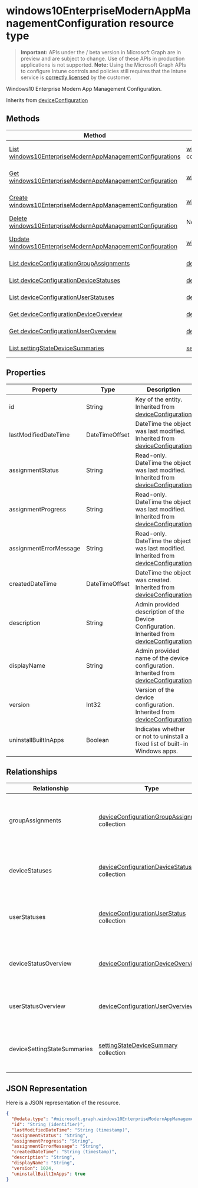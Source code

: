 ﻿# windows10EnterpriseModernAppManagementConfiguration resource type

> **Important:** APIs under the / beta version in Microsoft Graph are in preview and are subject to change. Use of these APIs in production applications is not supported.
> **Note:** Using the Microsoft Graph APIs to configure Intune controls and policies still requires that the Intune service is [correctly licensed](https://go.microsoft.com/fwlink/?linkid=839381) by the customer.

Windows10 Enterprise Modern App Management Configuration.

Inherits from [deviceConfiguration](https://developer.microsoft.com/en-us/graph/docs/api-reference/beta/api/resources/intune_deviceconfig_deviceconfiguration.md)

## Methods
|Method|Return Type|Description|
|---|---|---|
|[List windows10EnterpriseModernAppManagementConfigurations](https://developer.microsoft.com/en-us/graph/docs/api-reference/beta/api/api/intune_deviceconfig_windows10enterprisemodernappmanagementconfiguration_list.md)|[windows10EnterpriseModernAppManagementConfiguration](https://developer.microsoft.com/en-us/graph/docs/api-reference/beta/api/resources/intune_deviceconfig_windows10enterprisemodernappmanagementconfiguration.md) collection|List properties and relationships of the [windows10EnterpriseModernAppManagementConfiguration](https://developer.microsoft.com/en-us/graph/docs/api-reference/beta/api/resources/intune_deviceconfig_windows10enterprisemodernappmanagementconfiguration.md) objects.|
|[Get windows10EnterpriseModernAppManagementConfiguration](https://developer.microsoft.com/en-us/graph/docs/api-reference/beta/api/api/intune_deviceconfig_windows10enterprisemodernappmanagementconfiguration_get.md)|[windows10EnterpriseModernAppManagementConfiguration](https://developer.microsoft.com/en-us/graph/docs/api-reference/beta/api/resources/intune_deviceconfig_windows10enterprisemodernappmanagementconfiguration.md)|Read properties and relationships of the [windows10EnterpriseModernAppManagementConfiguration](https://developer.microsoft.com/en-us/graph/docs/api-reference/beta/api/resources/intune_deviceconfig_windows10enterprisemodernappmanagementconfiguration.md) object.|
|[Create windows10EnterpriseModernAppManagementConfiguration](https://developer.microsoft.com/en-us/graph/docs/api-reference/beta/api/api/intune_deviceconfig_windows10enterprisemodernappmanagementconfiguration_create.md)|[windows10EnterpriseModernAppManagementConfiguration](https://developer.microsoft.com/en-us/graph/docs/api-reference/beta/api/resources/intune_deviceconfig_windows10enterprisemodernappmanagementconfiguration.md)|Create a new [windows10EnterpriseModernAppManagementConfiguration](https://developer.microsoft.com/en-us/graph/docs/api-reference/beta/api/resources/intune_deviceconfig_windows10enterprisemodernappmanagementconfiguration.md) object.|
|[Delete windows10EnterpriseModernAppManagementConfiguration](https://developer.microsoft.com/en-us/graph/docs/api-reference/beta/api/api/intune_deviceconfig_windows10enterprisemodernappmanagementconfiguration_delete.md)|None|Deletes a [windows10EnterpriseModernAppManagementConfiguration](https://developer.microsoft.com/en-us/graph/docs/api-reference/beta/api/resources/intune_deviceconfig_windows10enterprisemodernappmanagementconfiguration.md).|
|[Update windows10EnterpriseModernAppManagementConfiguration](https://developer.microsoft.com/en-us/graph/docs/api-reference/beta/api/api/intune_deviceconfig_windows10enterprisemodernappmanagementconfiguration_update.md)|[windows10EnterpriseModernAppManagementConfiguration](https://developer.microsoft.com/en-us/graph/docs/api-reference/beta/api/resources/intune_deviceconfig_windows10enterprisemodernappmanagementconfiguration.md)|Update the properties of a [windows10EnterpriseModernAppManagementConfiguration](https://developer.microsoft.com/en-us/graph/docs/api-reference/beta/api/resources/intune_deviceconfig_windows10enterprisemodernappmanagementconfiguration.md) object.|
|[List deviceConfigurationGroupAssignments](https://developer.microsoft.com/en-us/graph/docs/api-reference/beta/api/api/intune_deviceconfig_deviceconfigurationgroupassignment_list.md)|[deviceConfigurationGroupAssignment](https://developer.microsoft.com/en-us/graph/docs/api-reference/beta/api/resources/intune_deviceconfig_deviceconfigurationgroupassignment.md) collection|List properties and relationships of the [deviceConfigurationGroupAssignment](https://developer.microsoft.com/en-us/graph/docs/api-reference/beta/api/resources/intune_deviceconfig_deviceconfigurationgroupassignment.md) objects.|
|[List deviceConfigurationDeviceStatuses](https://developer.microsoft.com/en-us/graph/docs/api-reference/beta/api/api/intune_deviceconfig_deviceconfigurationdevicestatus_list.md)|[deviceConfigurationDeviceStatus](https://developer.microsoft.com/en-us/graph/docs/api-reference/beta/api/resources/intune_deviceconfig_deviceconfigurationdevicestatus.md) collection|List properties and relationships of the [deviceConfigurationDeviceStatus](https://developer.microsoft.com/en-us/graph/docs/api-reference/beta/api/resources/intune_deviceconfig_deviceconfigurationdevicestatus.md) objects.|
|[List deviceConfigurationUserStatuses](https://developer.microsoft.com/en-us/graph/docs/api-reference/beta/api/api/intune_deviceconfig_deviceconfigurationuserstatus_list.md)|[deviceConfigurationUserStatus](https://developer.microsoft.com/en-us/graph/docs/api-reference/beta/api/resources/intune_deviceconfig_deviceconfigurationuserstatus.md) collection|List properties and relationships of the [deviceConfigurationUserStatus](https://developer.microsoft.com/en-us/graph/docs/api-reference/beta/api/resources/intune_deviceconfig_deviceconfigurationuserstatus.md) objects.|
|[Get deviceConfigurationDeviceOverview](https://developer.microsoft.com/en-us/graph/docs/api-reference/beta/api/api/intune_deviceconfig_deviceconfigurationdeviceoverview_get.md)|[deviceConfigurationDeviceOverview](https://developer.microsoft.com/en-us/graph/docs/api-reference/beta/api/resources/intune_deviceconfig_deviceconfigurationdeviceoverview.md)|Read properties and relationships of the [deviceConfigurationDeviceOverview](https://developer.microsoft.com/en-us/graph/docs/api-reference/beta/api/resources/intune_deviceconfig_deviceconfigurationdeviceoverview.md) object.|
|[Get deviceConfigurationUserOverview](https://developer.microsoft.com/en-us/graph/docs/api-reference/beta/api/api/intune_deviceconfig_deviceconfigurationuseroverview_get.md)|[deviceConfigurationUserOverview](https://developer.microsoft.com/en-us/graph/docs/api-reference/beta/api/resources/intune_deviceconfig_deviceconfigurationuseroverview.md)|Read properties and relationships of the [deviceConfigurationUserOverview](https://developer.microsoft.com/en-us/graph/docs/api-reference/beta/api/resources/intune_deviceconfig_deviceconfigurationuseroverview.md) object.|
|[List settingStateDeviceSummaries](https://developer.microsoft.com/en-us/graph/docs/api-reference/beta/api/api/intune_deviceconfig_settingstatedevicesummary_list.md)|[settingStateDeviceSummary](https://developer.microsoft.com/en-us/graph/docs/api-reference/beta/api/resources/intune_deviceconfig_settingstatedevicesummary.md) collection|List properties and relationships of the [settingStateDeviceSummary](https://developer.microsoft.com/en-us/graph/docs/api-reference/beta/api/resources/intune_deviceconfig_settingstatedevicesummary.md) objects.|

## Properties
|Property|Type|Description|
|---|---|---|
|id|String|Key of the entity. Inherited from [deviceConfiguration](https://developer.microsoft.com/en-us/graph/docs/api-reference/beta/api/resources/intune_deviceconfig_deviceconfiguration.md)|
|lastModifiedDateTime|DateTimeOffset|DateTime the object was last modified. Inherited from [deviceConfiguration](https://developer.microsoft.com/en-us/graph/docs/api-reference/beta/api/resources/intune_deviceconfig_deviceconfiguration.md)|
|assignmentStatus|String|Read-only. DateTime the object was last modified. Inherited from [deviceConfiguration](https://developer.microsoft.com/en-us/graph/docs/api-reference/beta/api/resources/intune_deviceconfig_deviceconfiguration.md)|
|assignmentProgress|String|Read-only. DateTime the object was last modified. Inherited from [deviceConfiguration](https://developer.microsoft.com/en-us/graph/docs/api-reference/beta/api/resources/intune_deviceconfig_deviceconfiguration.md)|
|assignmentErrorMessage|String|Read-only. DateTime the object was last modified. Inherited from [deviceConfiguration](https://developer.microsoft.com/en-us/graph/docs/api-reference/beta/api/resources/intune_deviceconfig_deviceconfiguration.md)|
|createdDateTime|DateTimeOffset|DateTime the object was created. Inherited from [deviceConfiguration](https://developer.microsoft.com/en-us/graph/docs/api-reference/beta/api/resources/intune_deviceconfig_deviceconfiguration.md)|
|description|String|Admin provided description of the Device Configuration. Inherited from [deviceConfiguration](https://developer.microsoft.com/en-us/graph/docs/api-reference/beta/api/resources/intune_deviceconfig_deviceconfiguration.md)|
|displayName|String|Admin provided name of the device configuration. Inherited from [deviceConfiguration](https://developer.microsoft.com/en-us/graph/docs/api-reference/beta/api/resources/intune_deviceconfig_deviceconfiguration.md)|
|version|Int32|Version of the device configuration. Inherited from [deviceConfiguration](https://developer.microsoft.com/en-us/graph/docs/api-reference/beta/api/resources/intune_deviceconfig_deviceconfiguration.md)|
|uninstallBuiltInApps|Boolean|Indicates whether or not to uninstall a fixed list of built-in Windows apps.|

## Relationships
|Relationship|Type|Description|
|---|---|---|
|groupAssignments|[deviceConfigurationGroupAssignment](https://developer.microsoft.com/en-us/graph/docs/api-reference/beta/api/resources/intune_deviceconfig_deviceconfigurationgroupassignment.md) collection|The list of group assignments for the device configuration profile. Inherited from [deviceConfiguration](https://developer.microsoft.com/en-us/graph/docs/api-reference/beta/api/resources/intune_deviceconfig_deviceconfiguration.md)|
|deviceStatuses|[deviceConfigurationDeviceStatus](https://developer.microsoft.com/en-us/graph/docs/api-reference/beta/api/resources/intune_deviceconfig_deviceconfigurationdevicestatus.md) collection|Device configuration installation stauts by device. Inherited from [deviceConfiguration](https://developer.microsoft.com/en-us/graph/docs/api-reference/beta/api/resources/intune_deviceconfig_deviceconfiguration.md)|
|userStatuses|[deviceConfigurationUserStatus](https://developer.microsoft.com/en-us/graph/docs/api-reference/beta/api/resources/intune_deviceconfig_deviceconfigurationuserstatus.md) collection|Device configuration installation stauts by user. Inherited from [deviceConfiguration](https://developer.microsoft.com/en-us/graph/docs/api-reference/beta/api/resources/intune_deviceconfig_deviceconfiguration.md)|
|deviceStatusOverview|[deviceConfigurationDeviceOverview](https://developer.microsoft.com/en-us/graph/docs/api-reference/beta/api/resources/intune_deviceconfig_deviceconfigurationdeviceoverview.md)|Device Configuration devices status overview Inherited from [deviceConfiguration](https://developer.microsoft.com/en-us/graph/docs/api-reference/beta/api/resources/intune_deviceconfig_deviceconfiguration.md)|
|userStatusOverview|[deviceConfigurationUserOverview](https://developer.microsoft.com/en-us/graph/docs/api-reference/beta/api/resources/intune_deviceconfig_deviceconfigurationuseroverview.md)|Device Configuration users status overview Inherited from [deviceConfiguration](https://developer.microsoft.com/en-us/graph/docs/api-reference/beta/api/resources/intune_deviceconfig_deviceconfiguration.md)|
|deviceSettingStateSummaries|[settingStateDeviceSummary](https://developer.microsoft.com/en-us/graph/docs/api-reference/beta/api/resources/intune_deviceconfig_settingstatedevicesummary.md) collection|Device Configuration Setting State Device Summary Inherited from [deviceConfiguration](https://developer.microsoft.com/en-us/graph/docs/api-reference/beta/api/resources/intune_deviceconfig_deviceconfiguration.md)|

## JSON Representation
Here is a JSON representation of the resource.
<!-- {
  "blockType": "resource",
  "keyProperty": "id",
  "@odata.type": "microsoft.graph.windows10EnterpriseModernAppManagementConfiguration"
}
-->
```json
{
  "@odata.type": "#microsoft.graph.windows10EnterpriseModernAppManagementConfiguration",
  "id": "String (identifier)",
  "lastModifiedDateTime": "String (timestamp)",
  "assignmentStatus": "String",
  "assignmentProgress": "String",
  "assignmentErrorMessage": "String",
  "createdDateTime": "String (timestamp)",
  "description": "String",
  "displayName": "String",
  "version": 1024,
  "uninstallBuiltInApps": true
}
```



